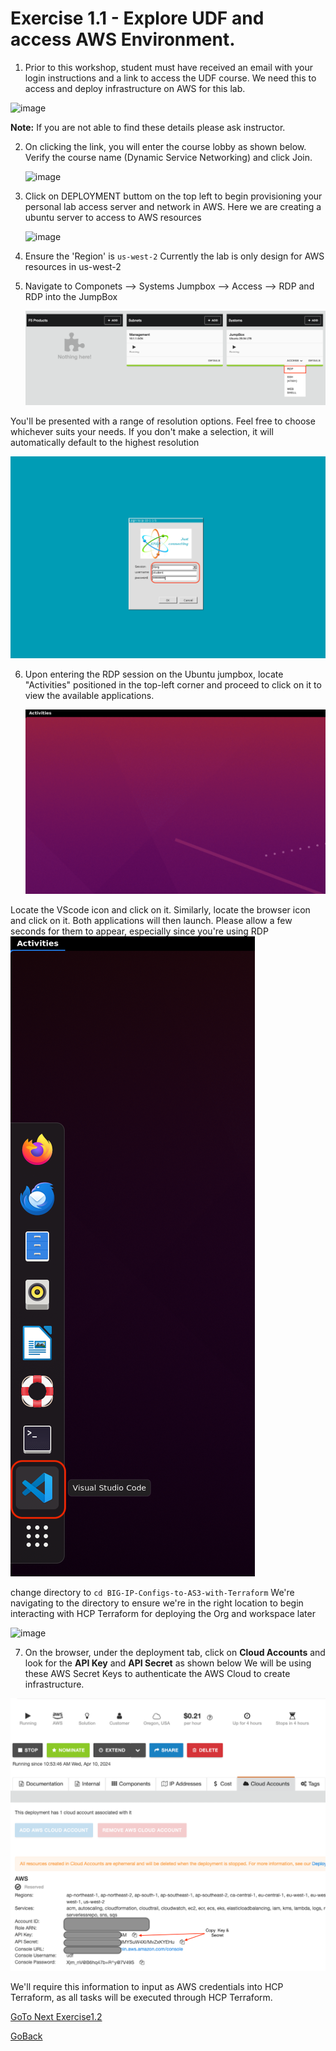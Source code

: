 # Exercise 1.1 - Explore UDF and access AWS Environment.


1. Prior to this workshop, student must have received an email with your login instructions and a link to access the UDF course.
   We need this to access and deploy  infrastructure on AWS for this lab. 

  ![image](https://github.com/f5businessdevelopment/bigipworkshop/assets/13858248/290cc6c1-67e9-4c10-a097-aad0a3cb78ef)

   
   **Note:** If you are not able to find these details please ask instructor.
   
2. On clicking the link, you will enter the course lobby as shown below. Verify the course name (Dynamic Service Networking) and click Join.

   ![image](https://github.com/f5businessdevelopment/bigipworkshop/assets/13858248/bd23d537-ea57-4fd8-8786-3d550d9922ce)

   
3. Click on DEPLOYMENT buttom on the top left to begin provisioning your personal lab access server and network in AWS.
   Here we are creating a ubuntu server to access to AWS resources

   ![image](https://github.com/f5businessdevelopment/bigipworkshop/assets/13858248/49df6787-1c1d-41bc-b516-a5091540edb7)


4. Ensure the 'Region' is ``` us-west-2 ```
   Currently the lab is only design for AWS resources in us-west-2

   
5. Navigate to Componets -->  Systems Jumpbox --> Access --> RDP and RDP into the JumpBox

   ![alt text](../images/RDP_Jumpbox.png)

   
  You'll be presented with a range of resolution options. Feel free to choose whichever suits your 
  needs. If you don't make a selection, it will automatically default to the highest resolution
  
   ![alt text](../images/login.png)
    
6. Upon entering the RDP session on the Ubuntu jumpbox, locate "Activities" positioned in the top-left     corner and proceed to click on it to view the available applications.

   ![alt text](../images/activities.png)

  Locate the VScode icon and click on it. Similarly, locate the browser icon and click on it. Both 
  applications will then launch. Please allow a few seconds for them to appear, especially since you're 
  using RDP
   ![alt text](../images/vscode.png)

   change directory to ```cd BIG-IP-Configs-to-AS3-with-Terraform```
   We're navigating to the directory to ensure we're in the right location to begin interacting with HCP 
   Terraform for deploying the Org and workspace later

   ![image](https://github.com/f5businessdevelopment/bigipworkshop/assets/13858248/d2d587e7-fc2c-4937-b101-96aef292656e)



7. On the browser, under the deployment tab, click on **Cloud Accounts** and look for the **API Key** and **API Secret** as shown below
   We will be using these AWS Secret Keys to authenticate the AWS Cloud to create infrastructure.

  ![alt text](../images/console.png)

   We'll require this information to input as AWS credentials into HCP Terraform, as all tasks will be 
   executed through HCP Terraform.

[GoTo Next Exercise1.2](ex2.md)

[GoBack](../README.md)
